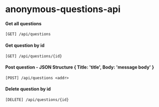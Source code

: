 # anonymous-questions-api

#### Get all questions
    [GET] /api/questions

#### Get question by id 
    [GET] /api/questions/{id}

#### Post question - JSON Structure { Title: 'title', Body: 'message body' }
    [POST] /api/questions <addr>
  
#### Delete question by id 
    [DELETE] /api/questions/{id}
